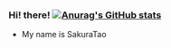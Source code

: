 ### Hi! there! [![Anurag's GitHub stats](https://github-readme-stats.vercel.app/api?username=SakuraTao2007)](https://github.com/anuraghazra/github-readme-stats)

- My name is SakuraTao
